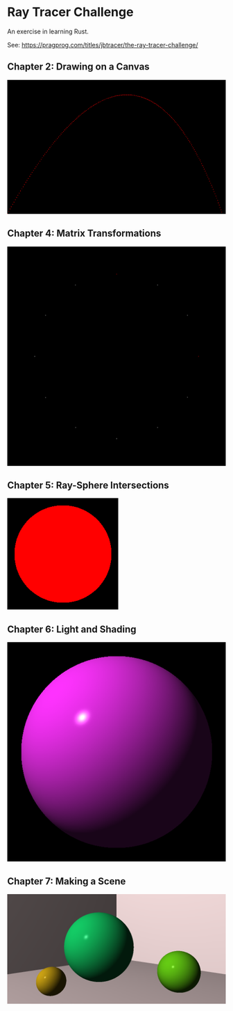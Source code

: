 # Ray Tracer Challenge

An exercise in learning Rust.

See: https://pragprog.com/titles/jbtracer/the-ray-tracer-challenge/

## Chapter 2: Drawing on a Canvas
![Projectile](images/ch02.png)

## Chapter 4: Matrix Transformations
![Clock](images/ch04.png)

## Chapter 5: Ray-Sphere Intersections
![Sphere Shadow](images/ch05.png)

## Chapter 6: Light and Shading
![Shaded Sphere](images/ch06.png)

## Chapter 7: Making a Scene
![Three Spheres](images/ch07.png)
